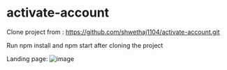 # activate-account

Clone project from : https://github.com/shwethaj1104/activate-account.git

Run npm install and npm start after cloning the project

Landing page:
![image](https://user-images.githubusercontent.com/107784718/194806153-dca2a03b-2d7a-4e7f-b423-1b4823232aec.png)
